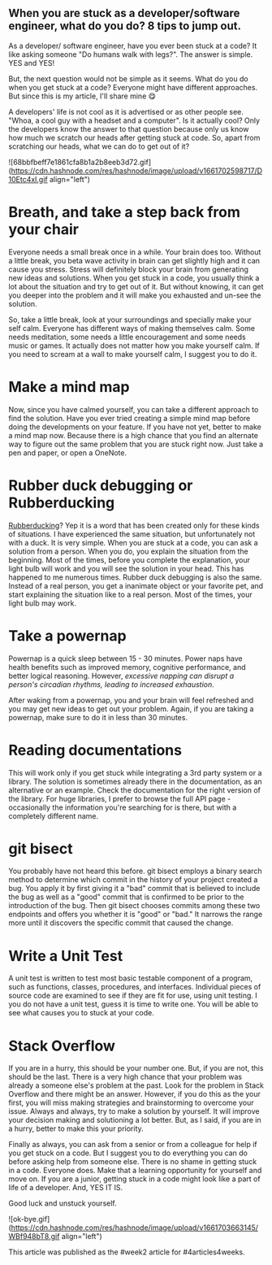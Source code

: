 ## When you are stuck as a developer/software engineer, what do you do? 8 tips to jump out.

As a developer/ software engineer, have you ever been stuck at a code? It like asking someone "Do humans walk with legs?". The answer is simple. YES and YES!

But, the next question would not be simple as it seems. What do you do when you get stuck at a code? Everyone might have different approaches. But since this is my article, I'll share mine 😋

A developers' life is not cool as it is advertised or as other people see. "Whoa, a cool guy with a headset and a computer". Is it actually cool? Only the developers know the answer to that question because only us know how much we scratch our heads after getting stuck at code. So, apart from scratching our heads, what we can do to get out of it?

![68bbfbeff7e1861cfa8b1a2b8eeb3d72.gif](https://cdn.hashnode.com/res/hashnode/image/upload/v1661702598717/D10Etc4xI.gif align="left")

# Breath, and take a step back from your chair

Everyone needs a small break once in a while. Your brain does too. Without a little break, you beta wave activity in brain can get slightly high and it can cause you stress. Stress will definitely block your brain from generating new ideas and solutions. When you get stuck in a code, you usually think a lot about the situation and try to get out of it. But without knowing, it can get you deeper into the problem and it will make you exhausted and un-see the solution. 

So, take a little break, look at your surroundings and specially make your self calm. Everyone has different ways of making themselves calm. Some needs meditation, some needs a little encouragement and some needs music or games. It actually does not matter how you make yourself calm. If you need to scream at a wall to make yourself calm, I suggest you to do it. 

# Make a mind map

Now, since you have calmed yourself, you can take a different approach to find the solution. Have you ever tried creating a simple mind map before doing the developments on your feature. If you have not yet, better to make a mind map now. Because there is a high chance that you find an alternate way to figure out the same problem that you are stuck right now. Just take a pen and paper, or open a OneNote. 

# Rubber duck debugging or Rubberducking

[Rubberducking](https://en.wikipedia.org/wiki/Rubber_duck_debugging)? Yep it is a word that has been created only for these kinds of situations. I have experienced the same situation, but unfortunately not with a duck. It is very simple. When you are stuck at a code, you can ask a solution from a person. When you do, you explain the situation from the beginning. Most of the times, before you complete the explanation, your light bulb will work and you will see the solution in your head. This has happened to me numerous times. Rubber duck debugging is also the same. Instead of a real person, you get a inanimate object or your favorite pet, and start explaining the situation like to a real person. Most of the times, your light bulb may work.

# Take a powernap

Powernap is a quick sleep between 15 - 30 minutes. Power naps have health benefits such as improved memory, cognitive performance, and better logical reasoning. However, *excessive napping can disrupt a person's circadian rhythms, leading to increased exhaustion*. 

After waking from a powernap, you and your brain will feel refreshed and you may get new ideas to get out your problem. Again, if you are taking a powernap, make sure to do it in less than 30 minutes.

# Reading documentations

This will work only if you get stuck while integrating a 3rd party system or a library. The solution is sometimes already there in the documentation, as an alternative or an example. Check the documentation for the right version of the library. For huge libraries, I prefer to browse the full API page - occasionally the information you're searching for is there, but with a completely different name.

# git bisect

You probably have not heard this before. git bisect employs a binary search method to determine which commit in the history of your project created a bug. You apply it by first giving it a "bad" commit that is believed to include the bug as well as a "good" commit that is confirmed to be prior to the introduction of the bug. Then git bisect chooses commits among these two endpoints and offers you whether it is "good" or "bad." It narrows the range more until it discovers the specific commit that caused the change.

# Write a Unit Test

A unit test is written to test most basic testable component of a program, such as functions, classes, procedures, and interfaces. Individual pieces of source code are examined to see if they are fit for use, using unit testing. I you do not have a unit test, guess it is time to write one. You will be able to see what causes you to stuck at your code.

# Stack Overflow

If you are in a hurry, this should be your number one. But, if you are not, this should be the last. There is a very high chance that your problem was already a someone else's problem at the past. Look for the problem in Stack Overflow and there might be an answer. However, if you do this as the your first, you will miss making strategies and brainstorming to overcome your issue. Always and always, try to make a solution by yourself. It will improve your decision making and solutioning a lot better. But, as I said, if you are in a hurry, better to make this your priority.

Finally as always, you can ask from a senior or from a colleague for help if you get stuck on a code. But I suggest you to do everything you can do before asking help from someone else. There is no shame in getting stuck in a code. Everyone does. Make that a learning opportunity for yourself and move on. If you are a junior, getting stuck in a code might look like a part of life of a developer. And, YES IT IS.

Good luck and unstuck yourself.

![ok-bye.gif](https://cdn.hashnode.com/res/hashnode/image/upload/v1661703663145/WBf948bT8.gif align="left")

This article was published as the #week2 article for #4articles4weeks.

 



